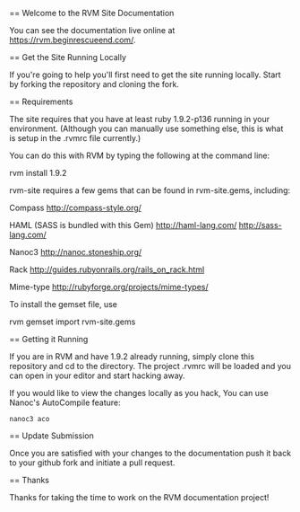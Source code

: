 == Welcome to the RVM Site Documentation

You can see the documentation live online at https://rvm.beginrescueend.com/.

== Get the Site Running Locally

If you're going to help you'll first need to get the site running locally.
Start by forking the repository and cloning the fork.

== Requirements

The site requires that you have at least ruby 1.9.2-p136 running in your environment.
(Although you can manually use something else, this is what is setup in the .rvmrc file currently.)

You can do this with RVM by typing the following at the command line:

rvm install 1.9.2

rvm-site requires a few gems that can be found in rvm-site.gems, including:

  Compass
  http://compass-style.org/

  HAML (SASS is bundled with this Gem)
  http://haml-lang.com/
  http://sass-lang.com/

  Nanoc3
  http://nanoc.stoneship.org/

  Rack
  http://guides.rubyonrails.org/rails_on_rack.html

  Mime-type
  http://rubyforge.org/projects/mime-types/

To install the gemset file, use

  rvm gemset import rvm-site.gems


== Getting it Running

If you are in RVM and have 1.9.2 already running,
simply clone this repository and cd to the directory.
The project .rvmrc will be loaded and you can open in your editor and start
hacking away.

If you would like to view the changes locally as you hack,
You can use Nanoc's AutoCompile feature:

	nanoc3 aco

== Update Submission

Once you are satisfied with your changes to the documentation push it back to
your github fork and initiate a pull request.

== Thanks

Thanks for taking the time to work on the RVM documentation project!
